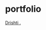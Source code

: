 # portfolio


<div class="badge-base LI-profile-badge" data-locale="en_US" data-size="medium" data-theme="dark" data-type="VERTICAL" data-vanity="drishti-csml" data-version="v1"><a class="badge-base__link LI-simple-link" href="https://in.linkedin.com/in/drishti-csml?trk=profile-badge">Drishti .</a></div>
              
